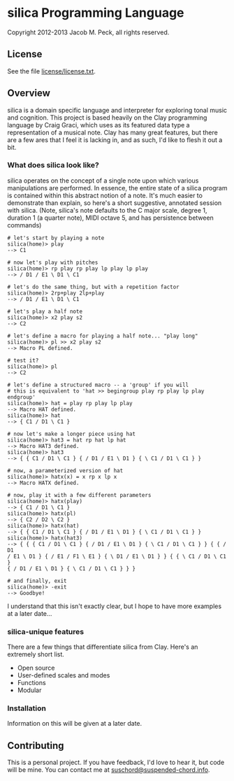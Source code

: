 <!--@+leo-ver=5-thin-->
<!--@+node:peckj.20130604112211.2168: * @file README.md-->
<!--@@language md-->
# silica Programming Language
Copyright 2012-2013 Jacob M. Peck, all rights reserved.

## License
See the file [license/license.txt](https://raw.github.com/gatesphere/silica/master/license/license.txt).

## Overview
silica is a domain specific language and interpreter for exploring tonal music and cognition.  This project is based heavily on the Clay programming language by Craig Graci, which uses as its featured data type a representation of a musical note.  Clay has many great features, but there are a few ares that I feel it is lacking in, and as such, I'd like to flesh it out a bit.

### What does silica look like?
silica operates on the concept of a single note upon which various manipulations are performed.  In essence, the entire state of a silica program is contained within this abstract notion of a note.  It's much easier to demonstrate than explain, so here's a short suggestive, annotated session with silica.  (Note, silica's note defaults to the C major scale, degree 1, duration 1 (a quarter note), MIDI octave 5, and has persistence between commands)
    
    # let's start by playing a note
    silica(home)> play
    --> C1
    
    # now let's play with pitches
    silica(home)> rp play rp play lp play lp play
    --> / D1 / E1 \ D1 \ C1
    
    # let's do the same thing, but with a repetition factor
    silica(home)> 2rp+play 2lp+play
    --> / D1 / E1 \ D1 \ C1
    
    # let's play a half note
    silica(home)> x2 play s2
    --> C2
    
    # let's define a macro for playing a half note... "play long"
    silica(home)> pl >> x2 play s2
    --> Macro PL defined.
    
    # test it?
    silica(home)> pl
    --> C2
    
    # let's define a structured macro -- a 'group' if you will
    # this is equivalent to 'hat >> begingroup play rp play lp play endgroup'
    silica(home)> hat = play rp play lp play
    --> Macro HAT defined.
    silica(home)> hat
    --> { C1 / D1 \ C1 }
    
    # now let's make a longer piece using hat
    silica(home)> hat3 = hat rp hat lp hat
    --> Macro HAT3 defined.
    silica(home)> hat3
    --> { { C1 / D1 \ C1 } { / D1 / E1 \ D1 } { \ C1 / D1 \ C1 } }
    
    # now, a parameterized version of hat
    silica(home)> hatx(x) = x rp x lp x
    --> Macro HATX defined.
    
    # now, play it with a few different parameters
    silica(home)> hatx(play)
    --> { C1 / D1 \ C1 }
    silica(home)> hatx(pl)
    --> { C2 / D2 \ C2 }
    silica(home)> hatx(hat)
    --> { { C1 / D1 \ C1 } { / D1 / E1 \ D1 } { \ C1 / D1 \ C1 } }
    silica(home)> hatx(hat3)
    --> { { { C1 / D1 \ C1 } { / D1 / E1 \ D1 } { \ C1 / D1 \ C1 } } { { / D1 
    / E1 \ D1 } { / E1 / F1 \ E1 } { \ D1 / E1 \ D1 } } { { \ C1 / D1 \ C1 } 
    { / D1 / E1 \ D1 } { \ C1 / D1 \ C1 } } }
    
    # and finally, exit
    silica(home)> -exit
    --> Goodbye!
    
I understand that this isn't exactly clear, but I hope to have more examples at a later date...

### silica-unique features
There are a few things that differentiate silica from Clay.  Here's an extremely short list.

  * Open source
  * User-defined scales and modes
  * Functions
  * Modular

### Installation
Information on this will be given at a later date.

## Contributing
This is a personal project.  If you have feedback, I'd love to hear it, but code will be mine.  You can contact me at [suschord@suspended-chord.info](mailto:suschord@suspended-chord.info).

<!--@-leo-->
